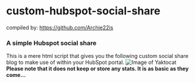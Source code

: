 # custom-hubspot-social-share
 compiled by: https://github.com/Archie22is

### A simple Hubspot social share
This is a mere html script that gives you the following custom social share blog to make use of within your HubSpot portal. 
![Image of Yaktocat](https://www.dropbox.com/s/0udpwq33hstxaut/social-sharing.png?dl=0)
**Please note that it does not keep or store any stats. It is as basic as they come...**
